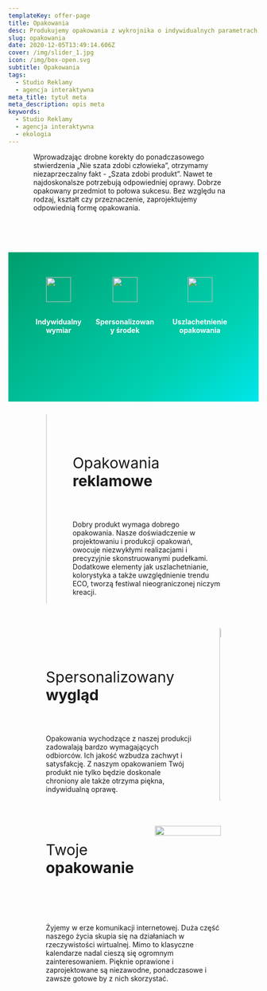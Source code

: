 ```yaml
---
templateKey: offer-page
title: Opakowania
desc: Produkujemy opakowania z wykrojnika o indywidualnych parametrach
slug: opakowania
date: 2020-12-05T13:49:14.606Z
cover: /img/slider_1.jpg
icon: /img/box-open.svg
subtitle: Opakowania
tags:
  - Studio Reklamy
  - agencja interaktywna
meta_title: tytuł meta
meta_description: opis meta
keywords:
  - Studio Reklamy
  - agencja interaktywna
  - ekologia
---
```

<div style="margin-left:10%;margin-right:10%">
<p>Wprowadzając drobne korekty do ponadczasowego stwierdzenia „Nie szata zdobi człowieka”, otrzymamy niezaprzeczalny fakt - „Szata zdobi produkt”. Nawet te najdoskonalsze potrzebują odpowiedniej oprawy. Dobrze opakowany przedmiot to połowa sukcesu. Bez względu na rodzaj, kształt czy przeznaczenie, zaprojektujemy odpowiednią formę opakowania.</p>
<br>

</div>

<div style="margin-top:50px;min-height:200px;text-align:center;background-image: linear-gradient(141deg, rgb(0, 158, 108) 0%, rgb(0, 209, 178) 71%, rgb(0, 230, 235) 100%);padding:50px;color:white" class="columns">

<div class="column">
<img src="/img/offer-icons/indywidualny-wymiar.svg" width="50px" />
<br><br>
<p><b>Indywidualny wymiar</b></p>
</div>

<div class="column">
<img src="/img/offer-icons/spersonalizowany-srodek.svg" width="50px" />
<br><br>
<p><b>Spersonalizowany środek</b></p>
</div>

<div class="column">
<img src="/img/offer-icons/uszlachetnienia-opakowania.svg" width="50px" />
<br><br>
<p><b>Uszlachetnienie opakowania</b></p>
</div>

</div>

<div class="columns" style="margin-left:10%;margin-right:10%;padding:5%">
<div class="column" style="padding:0px">
<img class="oimg" width="100%" src="https://artopen.pl/images/opakowanie-HASCO.jpg" />
</div>
<div class="column" style="margin-top:50px;margin-left:30px">
<p style="font-size:30px">Opakowania<b> reklamowe</b></p>
<br>
<p>
Dobry produkt wymaga dobrego opakowania. Nasze doświadczenie w projektowaniu i produkcji opakowań, owocuje niezwykłymi realizacjami i precyzyjnie skonstruowanymi pudełkami. Dodatkowe elementy jak uszlachetnianie, kolorystyka a także uwzględnienie trendu ECO, tworzą festiwal nieograniczonej niczym kreacji.</p>
</div>
</div>

<div class="columns" style="margin-left:10%;margin-right:10%;padding:5%">
<div class="column" style="margin-top:50px;margin-right:30px">
<p style="font-size:30px">Spersonalizowany  <b>wygląd</b></p>
<br>
<p>
Opakowania wychodzące z naszej produkcji zadowalają bardzo wymagających odbiorców. Ich jakość wzbudza zachwyt i satysfakcję. Z naszym opakowaniem Twój produkt nie tylko będzie doskonale chroniony ale także otrzyma piękna, indywidualną oprawę.</p>
</div>
<div class="column" style="padding:0px">
<img class="oimg" width="100%" src="https://artopen.pl/images/2020/04/07/opakowanie-rexer.jpg" />
</div>
</div>

<div class="columns" style="margin-left:10%;margin-right:10%;padding:5%">
<p style="text-align:left;font-size:30px">
Twoje <b>opakowanie</b>
</p>
<br>
<br>

<img src="https://artopen.pl/images/2020/04/11/twoje-opakowania.jpg" width="100%" />
</div>

<div class="columns" style="margin-left:10%;margin-right:10%;padding:5%">
<p>
Żyjemy w erze komunikacji internetowej. Duża część naszego życia skupia się na działaniach w rzeczywistości wirtualnej. Mimo to klasyczne kalendarze nadal cieszą się ogromnym zainteresowaniem. Pięknie oprawione i zaprojektowane są niezawodne, ponadczasowe i zawsze gotowe by z nich skorzystać.
</p>
</div>

